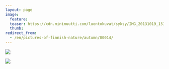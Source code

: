 ```yaml
---
layout: page
image:
  feature:
  teaser: https://cdn.minimuutti.com/luontokuvat/syksy/IMG_20131019_151644-245px.jpg
  thumb:
redirect_from:
  - /en/pictures-of-finnish-nature/autumn/00014/
---
```


![](https://cdn.minimuutti.com/luontokuvat/syksy/IMG_20131019_151644-800px.jpg)

![](https://cdn.minimuutti.com/luontokuvat/syksy/IMG_20131019_151639-800px.jpg)

